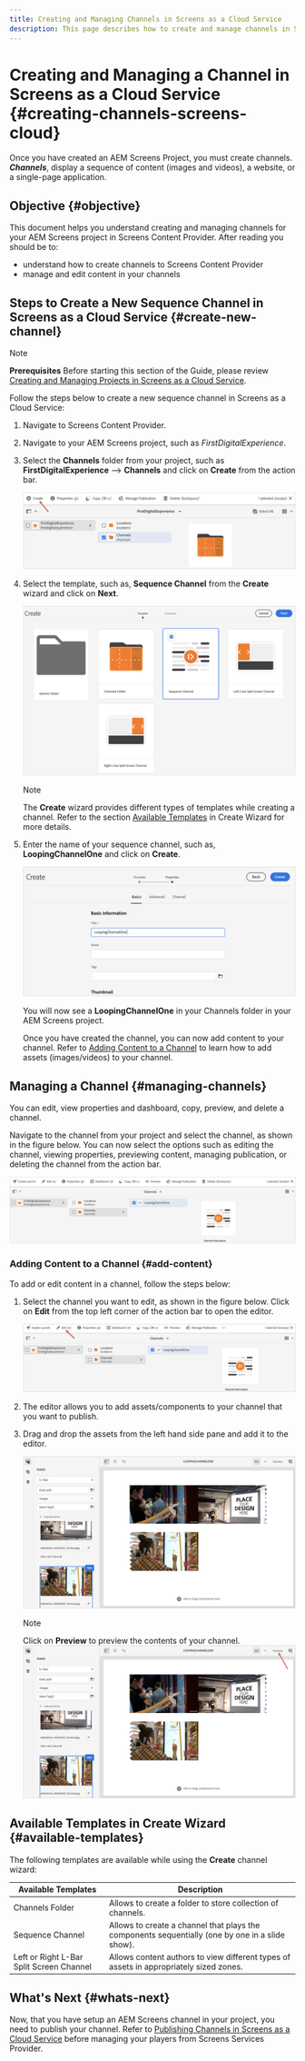 ```yaml
---
title: Creating and Managing Channels in Screens as a Cloud Service
description: This page describes how to create and manage channels in Screens as a Cloud Service.
---
```


# Creating and Managing a Channel in Screens as a Cloud Service {#creating-channels-screens-cloud}

Once you have created an AEM Screens Project, you must create channels.
***Channels***, display a sequence of content (images and videos), a website, or a single-page application.

## Objective {#objective}

This document helps you understand creating and managing channels for your AEM Screens project in Screens Content Provider. After reading you should be to:

* understand how to create channels to Screens Content Provider
* manage and edit content in your channels

## Steps to Create a New Sequence Channel in Screens as a Cloud Service {#create-new-channel}

>[!NOTE]
>**Prerequisites**
>Before starting this section of the Guide, please review [Creating and Managing Projects in Screens as a Cloud Service](/help/screens-cloud/creating-content/creating-projects-screens-cloud.md).

Follow the steps below to create a new sequence channel in Screens as a Cloud Service:

1. Navigate to Screens Content Provider.

1. Navigate to your AEM Screens project, such as *FirstDigitalExperience*.

1. Select the **Channels** folder from your project, such as **FirstDigitalExperience** --> **Channels** and click on **Create** from the action bar.

   ![](/help/screens-cloud/assets/create-content/channel-create1.png)

1. Select the template, such as, **Sequence Channel** from the **Create** wizard and click on **Next**.

   ![](/help/screens-cloud/assets/create-content/channel-create2.png)
   >[!NOTE]
   > The **Create** wizard provides different types of templates while creating a channel. Refer to the section [Available Templates](#available-templates) in Create Wizard for more details.

1. Enter the name of your sequence channel, such as, **LoopingChannelOne** and click on **Create**.

   ![](/help/screens-cloud/assets/create-content/channel-create3.png)

   You will now see a **LoopingChannelOne** in your Channels folder in your AEM Screens project.

   Once you have created the channel, you can now add content to  your channel. Refer to [Adding Content to a Channel](#add-content) to learn how  to add assets (images/videos) to  your channel.

## Managing a Channel {#managing-channels}

You can edit, view properties and dashboard, copy, preview, and delete a channel.

Navigate to the channel from your project and select the channel, as shown in the figure below. You can now select the options such as editing the channel, viewing properties, previewing content, managing publication, or deleting the channel from the action bar.

![](/help/screens-cloud/assets/create-content/channelprop1.png)

### Adding Content to a Channel {#add-content}

To add or edit content in a channel, follow the steps below:

1. Select the channel you want to edit, as shown in the figure below. Click on **Edit** from the top left corner of the action bar to open the editor.

   ![](/help/screens-cloud/assets/create-content/edit-channel1.png)

1. The editor allows you to add assets/components to your channel that you want to publish.

1. Drag and drop the assets from the left hand side pane and add it to the editor.

    ![](/help/screens-cloud/assets/create-content/edit-channel2.png)

   >[!NOTE]
   >Click on **Preview** to preview the contents of your channel.
   >![](/help/screens-cloud/assets/create-content/edit-channelpreview.png)

## Available Templates in Create Wizard {#available-templates}

The following templates are available while using the **Create** channel wizard:

|Available Templates|Description|
|--- |--- |
|Channels Folder|Allows to create a folder to store collection of channels.|
|Sequence Channel|Allows to create a channel that plays the components sequentially (one by one in a slide show).|
|Left or Right L-Bar Split Screen Channel|Allows content authors to view different types of assets in appropriately sized zones.|


## What's Next {#whats-next}

Now, that you have setup an AEM Screens channel in your project, you need to publish your channel. Refer to [Publishing Channels in Screens as a Cloud Service](https://experienceleague.adobe.com/docs/experience-manager-cloud-service/screens-as-cloud-service/create-content/manage-publish.html?lang=en) before managing your players from Screens Services Provider.